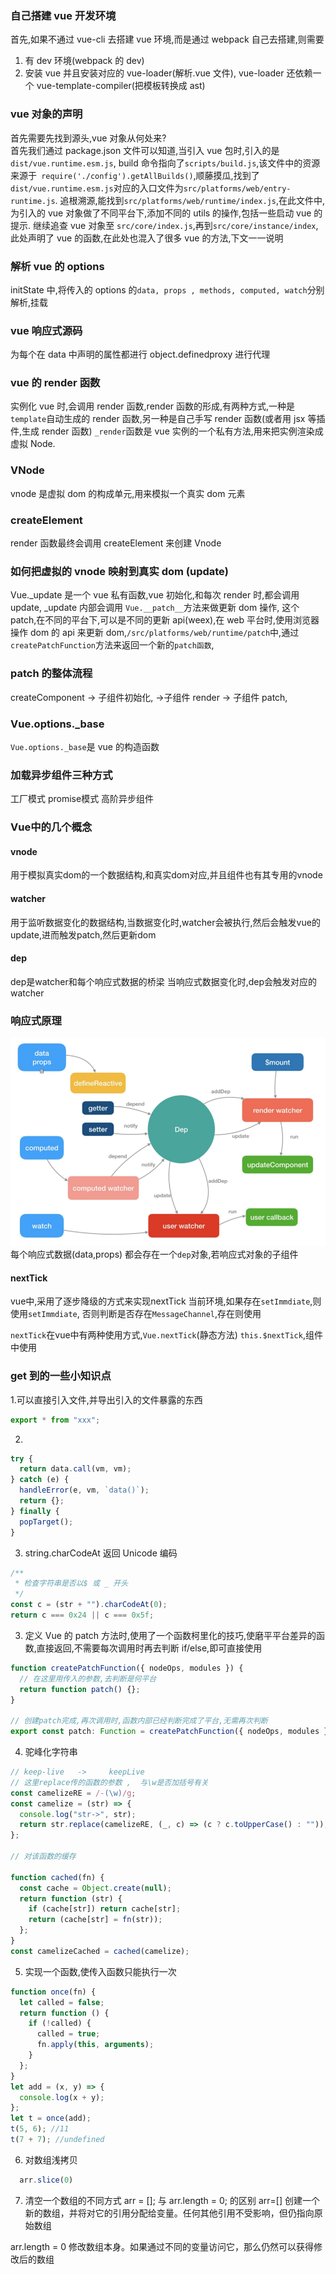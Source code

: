 ### 自己搭建 vue 开发环境

首先,如果不通过 vue-cli 去搭建 vue 环境,而是通过 webpack 自己去搭建,则需要

1. 有 dev 环境(webpack 的 dev)
2. 安装 vue 并且安装对应的 vue-loader(解析.vue 文件), vue-loader 还依赖一个 vue-template-compiler(把模板转换成 ast)

### vue 对象的声明

首先需要先找到源头,vue 对象从何处来?  
首先我们通过 package.json 文件可以知道,当引入 vue 包时,引入的是`dist/vue.runtime.esm.js`, build 命令指向了`scripts/build.js`,该文件中的资源来源于` require('./config').getAllBuilds()`,顺藤摸瓜,找到了`dist/vue.runtime.esm.js`对应的入口文件为`src/platforms/web/entry-runtime.js`.
追根溯源,能找到`src/platforms/web/runtime/index.js`,在此文件中,为引入的 vue 对象做了不同平台下,添加不同的 utils 的操作,包括一些启动 vue 的提示.
继续追查 vue 对象至 `src/core/index.js`,再到`src/core/instance/index`,此处声明了 vue 的函数,在此处也混入了很多 vue 的方法,下文一一说明

### 解析 vue 的 options

initState 中,将传入的 options 的`data, props , methods, computed, watch`分别解析,挂载

### vue 响应式源码

为每个在 data 中声明的属性都进行 object.definedproxy 进行代理

### vue 的 render 函数

实例化 vue 时,会调用 render 函数,render 函数的形成,有两种方式,一种是`template`自动生成的 render 函数,另一种是自己手写 render 函数(或者用 jsx 等插件,生成 render 函数)
`_render`函数是 vue 实例的一个私有方法,用来把实例渲染成虚拟 Node.

### VNode

vnode 是虚拟 dom 的构成单元,用来模拟一个真实 dom 元素

### createElement

render 函数最终会调用 createElement 来创建 Vnode

### 如何把虚拟的 vnode 映射到真实 dom (update)

Vue.\_update 是一个 vue 私有函数,vue 初始化,和每次 render 时,都会调用 update,
\_update 内部会调用 `Vue.__patch__`方法来做更新 dom 操作, 这个 patch,在不同的平台下,可以是不同的更新 api(weex),在 web 平台时,使用浏览器操作 dom 的 api 来更新 dom,`/src/platforms/web/runtime/patch`中,通过`createPatchFunction`方法来返回一个新的`patch函数`,

### patch 的整体流程

createComponent -> 子组件初始化, ->子组件 render -> 子组件 patch,

### Vue.options.\_base

`Vue.options._base`是 vue 的构造函数


### 加载异步组件三种方式
工厂模式
promise模式
高阶异步组件


### Vue中的几个概念
#### vnode 
  用于模拟真实dom的一个数据结构,和真实dom对应,并且组件也有其专用的vnode
#### watcher
  用于监听数据变化的数据结构,当数据变化时,watcher会被执行,然后会触发vue的update,进而触发patch,然后更新dom
#### dep
  dep是watcher和每个响应式数据的桥梁
  当响应式数据变化时,dep会触发对应的watcher
  
### 响应式原理
![img](/img/2.png)
每个响应式数据(data,props) 都会存在一个`dep`对象,若响应式对象的子组件

#### nextTick
vue中,采用了逐步降级的方式来实现nextTick
当前环境,如果存在`setImmdiate`,则使用`setImmdiate`,
否则判断是否存在`MessageChannel`,存在则使用

`nextTick`在vue中有两种使用方式,`Vue.nextTick`(静态方法)
`this.$nextTick`,组件中使用

### get 到的一些小知识点

1.可以直接引入文件,并导出引入的文件暴露的东西

```js
export * from "xxx";
```

2.

```js
try {
  return data.call(vm, vm);
} catch (e) {
  handleError(e, vm, `data()`);
  return {};
} finally {
  popTarget();
}
```

3. string.charCodeAt 返回 Unicode 编码

```js
/**
 * 检查字符串是否以$ 或 _ 开头
 */
const c = (str + "").charCodeAt(0);
return c === 0x24 || c === 0x5f;
```

3. 定义 Vue 的 patch 方法时,使用了一个函数柯里化的技巧,使磨平平台差异的函数,直接返回,不需要每次调用时再去判断 if/else,即可直接使用

```js
function createPatchFunction({ nodeOps, modules }) {
  // 在这里用传入的参数,去判断是何平台
  return function patch() {};
}

// 创建patch完成,再次调用时,函数内部已经判断完成了平台,无需再次判断
export const patch: Function = createPatchFunction({ nodeOps, modules });
```

4. 驼峰化字符串

```js
// keep-live   ->     keepLive
// 这里replace传的函数的参数 ,  与\w是否加括号有关
const camelizeRE = /-(\w)/g;
const camelize = (str) => {
  console.log("str->", str);
  return str.replace(camelizeRE, (_, c) => (c ? c.toUpperCase() : ""));
};

// 对该函数的缓存

function cached(fn) {
  const cache = Object.create(null);
  return function (str) {
    if (cache[str]) return cache[str];
    return (cache[str] = fn(str));
  };
}
const camelizeCached = cached(camelize);
```

5. 实现一个函数,使传入函数只能执行一次

```js
function once(fn) {
  let called = false;
  return function () {
    if (!called) {
      called = true;
      fn.apply(this, arguments);
    }
  };
}
let add = (x, y) => {
  console.log(x + y);
};
let t = once(add);
t(5, 6); //11
t(7 + 7); //undefined
```

6. 对数组浅拷贝
```js
  arr.slice(0)

```
7. 清空一个数组的不同方式
arr = []; 与 arr.length = 0; 的区别
arr=[] 创建一个新的数组，并将对它的引用分配给变量。任何其他引用不受影响，但仍指向原始数组

arr.length = 0 修改数组本身。如果通过不同的变量访问它，那么仍然可以获得修改后的数组